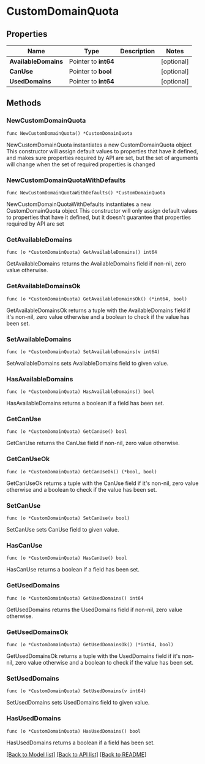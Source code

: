 # CustomDomainQuota

## Properties

Name | Type | Description | Notes
------------ | ------------- | ------------- | -------------
**AvailableDomains** | Pointer to **int64** |  | [optional] 
**CanUse** | Pointer to **bool** |  | [optional] 
**UsedDomains** | Pointer to **int64** |  | [optional] 

## Methods

### NewCustomDomainQuota

`func NewCustomDomainQuota() *CustomDomainQuota`

NewCustomDomainQuota instantiates a new CustomDomainQuota object
This constructor will assign default values to properties that have it defined,
and makes sure properties required by API are set, but the set of arguments
will change when the set of required properties is changed

### NewCustomDomainQuotaWithDefaults

`func NewCustomDomainQuotaWithDefaults() *CustomDomainQuota`

NewCustomDomainQuotaWithDefaults instantiates a new CustomDomainQuota object
This constructor will only assign default values to properties that have it defined,
but it doesn't guarantee that properties required by API are set

### GetAvailableDomains

`func (o *CustomDomainQuota) GetAvailableDomains() int64`

GetAvailableDomains returns the AvailableDomains field if non-nil, zero value otherwise.

### GetAvailableDomainsOk

`func (o *CustomDomainQuota) GetAvailableDomainsOk() (*int64, bool)`

GetAvailableDomainsOk returns a tuple with the AvailableDomains field if it's non-nil, zero value otherwise
and a boolean to check if the value has been set.

### SetAvailableDomains

`func (o *CustomDomainQuota) SetAvailableDomains(v int64)`

SetAvailableDomains sets AvailableDomains field to given value.

### HasAvailableDomains

`func (o *CustomDomainQuota) HasAvailableDomains() bool`

HasAvailableDomains returns a boolean if a field has been set.

### GetCanUse

`func (o *CustomDomainQuota) GetCanUse() bool`

GetCanUse returns the CanUse field if non-nil, zero value otherwise.

### GetCanUseOk

`func (o *CustomDomainQuota) GetCanUseOk() (*bool, bool)`

GetCanUseOk returns a tuple with the CanUse field if it's non-nil, zero value otherwise
and a boolean to check if the value has been set.

### SetCanUse

`func (o *CustomDomainQuota) SetCanUse(v bool)`

SetCanUse sets CanUse field to given value.

### HasCanUse

`func (o *CustomDomainQuota) HasCanUse() bool`

HasCanUse returns a boolean if a field has been set.

### GetUsedDomains

`func (o *CustomDomainQuota) GetUsedDomains() int64`

GetUsedDomains returns the UsedDomains field if non-nil, zero value otherwise.

### GetUsedDomainsOk

`func (o *CustomDomainQuota) GetUsedDomainsOk() (*int64, bool)`

GetUsedDomainsOk returns a tuple with the UsedDomains field if it's non-nil, zero value otherwise
and a boolean to check if the value has been set.

### SetUsedDomains

`func (o *CustomDomainQuota) SetUsedDomains(v int64)`

SetUsedDomains sets UsedDomains field to given value.

### HasUsedDomains

`func (o *CustomDomainQuota) HasUsedDomains() bool`

HasUsedDomains returns a boolean if a field has been set.


[[Back to Model list]](../README.md#documentation-for-models) [[Back to API list]](../README.md#documentation-for-api-endpoints) [[Back to README]](../README.md)



